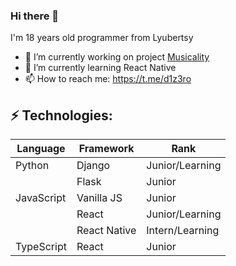 ### Hi there 👋

I'm 18 years old programmer from Lyubertsy

- 🔭 I’m currently working on project [Musicality](http://musicality.std-1578.ist.mospolytech.ru/)
- 🌱 I’m currently learning React Native
- 📫 How to reach me: https://t.me/d1z3ro
## ⚡ Technologies: 
|Language        |Framework                      |Rank                         |
|----------------|-------------------------------|-----------------------------|
|Python          |Django                         |Junior/Learning              |
|                |Flask                          |Junior                       |
|JavaScript      |Vanilla JS                     |Junior                       |
|                |React                          |Junior/Learning              |
|                |React Native                   |Intern/Learning              |
|TypeScript      |React                          |Junior                       |
